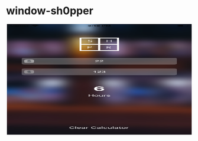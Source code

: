 # window-sh0pper


<p align="center">
  <img src="Window Shopper.png" width="500" height="300">
</p>
